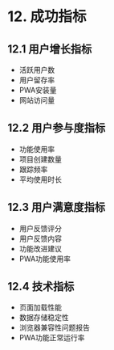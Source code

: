# 12. 成功指标

## 12.1 用户增长指标
- 活跃用户数
- 用户留存率
- PWA安装量
- 网站访问量

## 12.2 用户参与度指标
- 功能使用率
- 项目创建数量
- 跟踪频率
- 平均使用时长

## 12.3 用户满意度指标
- 用户反馈评分
- 用户反馈内容
- 功能改进建议
- PWA功能使用率

## 12.4 技术指标
- 页面加载性能
- 数据存储稳定性
- 浏览器兼容性问题报告
- PWA功能正常运行率